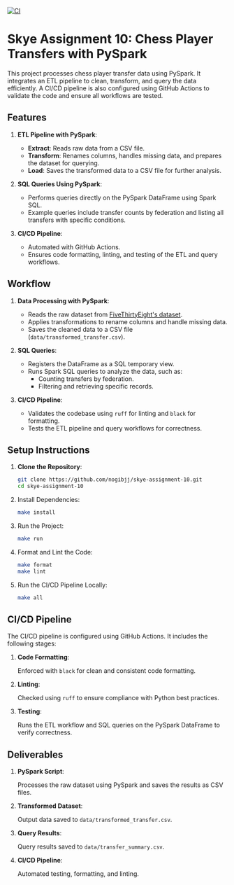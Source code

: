 [![CI](https://github.com/nogibjj/skye-assignment-10/actions/workflows/cicd.yml/badge.svg)](https://github.com/nogibjj/skye-assignment-10/actions/workflows/cicd.yml)

# Skye Assignment 10: Chess Player Transfers with PySpark

This project processes chess player transfer data using PySpark. It integrates an ETL pipeline to clean, transform, and query the data efficiently. A CI/CD pipeline is also configured using GitHub Actions to validate the code and ensure all workflows are tested.

## Features

1. **ETL Pipeline with PySpark**:
   - **Extract**: Reads raw data from a CSV file.
   - **Transform**: Renames columns, handles missing data, and prepares the dataset for querying.
   - **Load**: Saves the transformed data to a CSV file for further analysis.

2. **SQL Queries Using PySpark**:
   - Performs queries directly on the PySpark DataFrame using Spark SQL.
   - Example queries include transfer counts by federation and listing all transfers with specific conditions.

3. **CI/CD Pipeline**:
   - Automated with GitHub Actions.
   - Ensures code formatting, linting, and testing of the ETL and query workflows.

## Workflow

1. **Data Processing with PySpark**:
   - Reads the raw dataset from [FiveThirtyEight's dataset](https://github.com/fivethirtyeight/data/blob/master/chess-transfers/transfers.csv).
   - Applies transformations to rename columns and handle missing data.
   - Saves the cleaned data to a CSV file (`data/transformed_transfer.csv`).

2. **SQL Queries**:
   - Registers the DataFrame as a SQL temporary view.
   - Runs Spark SQL queries to analyze the data, such as:
     - Counting transfers by federation.
     - Filtering and retrieving specific records.

3. **CI/CD Pipeline**:
   - Validates the codebase using `ruff` for linting and `black` for formatting.
   - Tests the ETL pipeline and query workflows for correctness.

## Setup Instructions

1. **Clone the Repository**:
   ```bash
   git clone https://github.com/nogibjj/skye-assignment-10.git
   cd skye-assignment-10
   ```

2. Install Dependencies:
   ```bash
   make install
   ```

3. Run the Project:
    ```bash
    make run
    ```

4. Format and Lint the Code:
    ```bash
    make format
    make lint
    ```

5. Run the CI/CD Pipeline Locally:
    ```bash
    make all
    ```

## CI/CD Pipeline

The CI/CD pipeline is configured using GitHub Actions. It includes the following stages:

1. **Code Formatting**:
   
   Enforced with `black` for clean and consistent code formatting.

2. **Linting**:
   
   Checked using `ruff` to ensure compliance with Python best practices.

3. **Testing**:
   
   Runs the ETL workflow and SQL queries on the PySpark DataFrame to verify correctness.

## Deliverables

1. **PySpark Script**:
   
   Processes the raw dataset using PySpark and saves the results as CSV files.

2. **Transformed Dataset**:
   
   Output data saved to `data/transformed_transfer.csv`.

3. **Query Results**:
   
   Query results saved to `data/transfer_summary.csv`.

4. **CI/CD Pipeline**:
   
   Automated testing, formatting, and linting.
